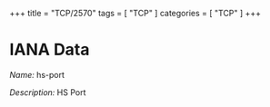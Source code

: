 +++
title = "TCP/2570"
tags = [ "TCP" ]
categories = [ "TCP" ]
+++

# IANA Data

_Name:_ hs-port

_Description:_ HS Port

